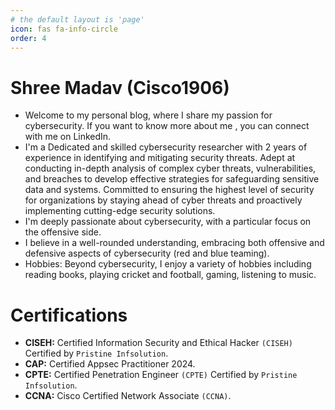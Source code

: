 ```yaml
---
# the default layout is 'page'
icon: fas fa-info-circle
order: 4
---
```


# **Shree Madav (Cisco1906)**

- Welcome to my personal blog, where I share my passion for cybersecurity. If you want to know more about me , you can connect with me on LinkedIn.
- I'm a Dedicated and skilled cybersecurity researcher with 2 years of experience in identifying and mitigating security threats. Adept at conducting in-depth analysis of complex cyber threats, vulnerabilities, and breaches to develop effective strategies for safeguarding sensitive data and
systems. Committed to ensuring the highest level of security for organizations by staying ahead of cyber threats and proactively implementing cutting-edge security solutions.
- I'm deeply passionate about cybersecurity, with a particular focus on the offensive side.
- I believe in a well-rounded understanding, embracing both offensive and defensive aspects of cybersecurity (red and blue teaming).
- Hobbies: Beyond cybersecurity, I enjoy a variety of hobbies including reading books, playing cricket and football, gaming, listening to music.

# **Certifications**
- **CISEH:** Certified Information Security and Ethical Hacker `(CISEH)` Certified by `Pristine Infsolution`.
- **CAP:** Certified Appsec Practitioner 2024.
- **CPTE:** Certified Penetration Engineer `(CPTE)` Certified by `Pristine Infsolution`.
- **CCNA:** Cisco Certified Network Associate `(CCNA)`.